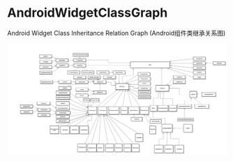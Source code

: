 # AndroidWidgetClassGraph
Android Widget Class Inheritance Relation Graph (Android组件类继承关系图)

![android](img/android.jpg)